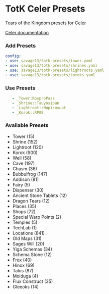 # TotK Celer Presets 

Tears of the Kingdom presets for [Celer](https://github.com/Pistonite/celer)

[Celer documentation](https://celer.pistonite.org/docs/)

### Add Presets
```yaml
config:
- use: savage13/totk-presets/tower.yaml
- use: savage13/totk-presets/shrines.yaml
- use: savage13/totk-presets/lightroots.yaml
- use: savage13/totk-presets/koroks.yaml
```

### Use Presets

```yaml
   - _Tower:RosproPass
   - _Shrine::Tauyosipun
   - _Lightroot::Nupisoyuat
   - _Korok::RP08
```

### Available Presets

- Tower (15)
- Shrine (152)
- Lightroot (120)
- Korok (900)
- Well (58)
- Cave (197)
- Chasm (36)
- Bubbulfrog (147)
- Addison (81)
- Fairy (5)
- Dispenser (30)
- Ancient Stone Tablets (12)
- Dragon Tears (12)
- Places (35)
- Shops (72)
- Special Warp Points (2)
- Temples (5)
- TechLab (1)
- Locations (841)
- Old Maps (31)
- Sages Will (20)
- Yiga Schemas (34)
- Schema Stone (12)
- Frox (40)
- Hinox (69)
- Talus (87)
- Molduga (4)
- Flux Construct (35)
- Gleeoks (14)
